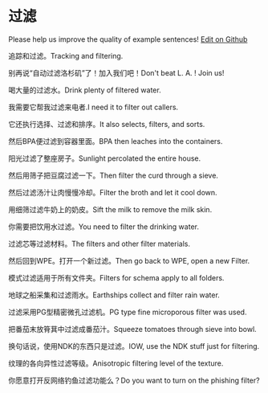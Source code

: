 # 过滤

Please help us improve the quality of example sentences! [Edit on Github](https://github.com/jiyushe/jiyu-example-sentence-source/blob/main/chinese/guolv.md)

<p><span class="chinese">追踪和过滤。</span><span class="english">Tracking and filtering.</span></p>

<p><span class="chinese">别再说“自动过滤洛杉矶”了！加入我们吧！</span><span class="english">Don't beat L. A. ! Join us!</span></p>

<p><span class="chinese">喝大量的过滤水。</span><span class="english">Drink plenty of filtered water.</span></p>

<p><span class="chinese">我需要它帮我过滤来电者.</span><span class="english">I need it to filter out callers.</span></p>

<p><span class="chinese">它还执行选择、过滤和排序。</span><span class="english">It also selects, filters, and sorts.</span></p>

<p><span class="chinese">然后BPA便过滤到容器里面。</span><span class="english">BPA then leaches into the containers.</span></p>

<p><span class="chinese">阳光过滤了整座房子。</span><span class="english">Sunlight percolated the entire house.</span></p>

<p><span class="chinese">然后用筛子把豆腐过滤一下。</span><span class="english">Then filter the curd through a sieve.</span></p>

<p><span class="chinese">然后过滤汤汁让肉慢慢冷却。</span><span class="english">Filter the broth and let it cool down.</span></p>

<p><span class="chinese">用细筛过滤牛奶上的奶皮。</span><span class="english">Sift the milk to remove the milk skin.</span></p>

<p><span class="chinese">你需要把饮用水过滤。</span><span class="english">You need to filter the drinking water.</span></p>

<p><span class="chinese">过滤芯等过滤材料。</span><span class="english">The filters and other filter materials.</span></p>

<p><span class="chinese">然后回到WPE。打开一个新过滤。</span><span class="english">Then go back to WPE, open a new Filter.</span></p>

<p><span class="chinese">模式过滤适用于所有文件夹。</span><span class="english">Filters for schema apply to all folders.</span></p>

<p><span class="chinese">地球之船采集和过滤雨水。</span><span class="english">Earthships collect and filter rain water.</span></p>

<p><span class="chinese">过滤采用PG型精密微孔过滤机。</span><span class="english">PG type fine microporous filter was used.</span></p>

<p><span class="chinese">把番茄末放筲萁中过滤成番茄汁。</span><span class="english">Squeeze tomatoes through sieve into bowl.</span></p>

<p><span class="chinese">换句话说，使用NDK的东西只是过滤。</span><span class="english">IOW, use the NDK stuff just for filtering.</span></p>

<p><span class="chinese">纹理的各向异性过滤等级。</span><span class="english">Anisotropic filtering level of the texture.</span></p>

<p><span class="chinese">你愿意打开反网络钓鱼过滤功能么？</span><span class="english">Do you want to turn on the phishing filter?</span></p>

